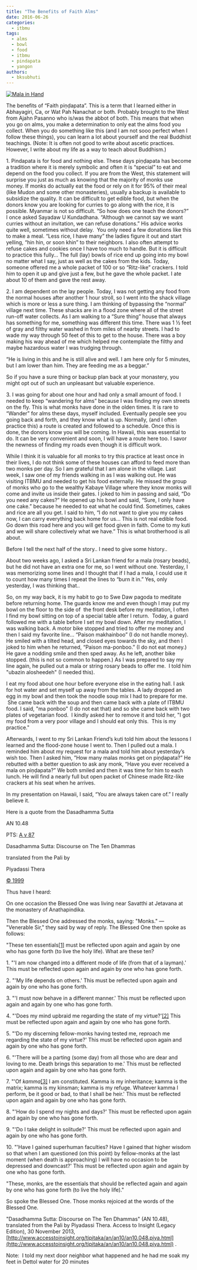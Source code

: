```yaml
---
title: "The Benefits of Faith Alms"
date: 2016-06-26
categories: 
  - itbmu
tags: 
  - alms
  - bowl
  - food
  - itbmu
  - pindapata
  - yangon
authors: 
  - bksubhuti
---
```


[![Mala in Hand](/images/malahand.resized.jpg)](/images/2016/06/malahand.resized.jpg)

The benefits of “Faith piṇḍapata”. This is a term that I learned either in Abhayagiri, Ca, or Wat Pah Nanachat or both. Probably brought to the West from Ajahn Pasanno who is/was the abbot of both. This means that when you go on alms, you make a determination to only eat the alms food you collect. When you do something like this (and I am not sooo perfect when I follow these things), you can learn a lot about yourself and the real Buddhist teachings. (Note: It is often not good to write about ascetic practices. However, I write about my life as a way to teach about Buddhism.)

1\. Pindapata is for food and nothing else. These days piṇḍapata has become a tradition where it is merely symbolic and often it is “special” to eat and depend on the food you collect. If you are from the West, this statement will surprise you just as much as knowing that the majority of monks use money. If monks do actually eat the food or rely on it for 95% of their meal (like Mudon and some other monasteries), usually a backup is available to subsidize the quality. It can be difficult to get edible food, but when the donors know you are looking for curries to go along with the rice, it is possible. Myanmar is not so difficult. “So how does one teach the donors?” I once asked Sayadaw U Kundadhana. “Although we cannot say we want curries without an invitation, we can refuse donations.” His advice works quite well, sometimes without delay.  You only need a few donations like this to make a meal. “Less rice, I have many” the ladies figure it out and start yelling, “hin hin, or soon khin” to their neighbors. I also often attempt to refuse cakes and cookies once I have too much to handle. But it is difficult to practice this fully… The full (lay) bowls of rice end up going into my bowl no matter what I say, just as well as the cakes from the kids. Today, someone offered me a whole packet of 100 or so “Ritz-like” crackers. I told him to open it up and give just a few, but he gave the whole packet. I ate about 10 of them and gave the rest away.

2\. I am dependent on the lay people. Today, I was not getting any food from the normal houses after another 1 hour stroll, so I went into the shack village which is more or less a sure thing. I am thinking of bypassing the “normal” village next time. These shacks are in a flood zone where all of the street run-off water collects. As I am walking to a “Sure thing” house that always has something for me, something was different this time. There was 1 ½ feet of gray and filthy water washed in from miles of nearby streets. I had to wade my way through 50 feet of this to get to the house. There was a boy making his way ahead of me which helped me contemplate the filthy and maybe hazardous water I was trudging through.

“He is living in this and he is still alive and well. I am here only for 5 minutes, but I am lower than him. They are feeding me as a beggar.”

So if you have a sure thing or backup plan back at your monastery, you might opt out of such an unpleasant but valuable experience.

3\. I was going for about one hour and had only a small amount of food. I needed to keep “wandering for alms” because I was finding my own streets on the fly. This is what monks have done in the olden times. It is rare to “Wander” for alms these days, myself included. Eventually people see you going back and forth, and they know what is up. Normally, (and I often practice this) a route is created and followed to a schedule. Once this is done, the donors know you will be coming. In Hawaii, this was essential to do. It can be very convenient and soon, I will have a route here too. I savor the newness of finding my roads even though it is difficult work.

While I think it is valuable for all monks to try this practice at least once in their lives, I do not think some of these houses can afford to feed more than two monks per day. So I am grateful that I am alone in the village. Last week, I saw one of my friends walking in as I was walking out. He was visiting ITBMU and needed to get his food externally. He missed the group of monks who go to the wealthy Kabaye Village where they know monks will come and invite us inside their gates. I joked to him in passing and said, “Do you need any cakes?” He opened up his bowl and said, “Sure, I only have one cake.” because he needed to eat what he could find. Sometimes, cakes and rice are all you get. I said to him, “I do not want to give you my cakes now, I can carry everything back home for us… This is not real edible food. Go down this road here and you will get food given in faith. Come to my kuti and we will share collectively what we have.” This is what brotherhood is all about.

Before I tell the next half of the story.. I need to give some history..

About two weeks ago, I asked a Sri Lankan friend for a mala (rosary beads), but he did not have an extra one for me, so I went without one. Yesterday, I was memorizing some lines and I thought that if I had a mala, I could use it to count how many times I repeat the lines to “burn it in.” Yes, only yesterday, I was thinking that..

So, on my way back, it is my habit to go to Swe Daw pagoda to meditate before returning home. The guards know me and even though I may put my bowl on the floor to the side of  the front desk before my meditation, I often I find my bowl sitting on top of a special table after I return.  Today, a guard followed me with a table before I set my bowl down. After my meditation, I was walking back. A motor bike stopped and tried to offer me money and then I said my favorite line… “Paison makhainboo” (I do not handle money). He smiled with a tilted head, and closed eyes towards the sky, and then I joked to him when he returned, “Paison ma-ponboo.” (I do not eat money.) He gave a nodding smile and then sped away. As he left, another bike stopped. (this is not so common to happen.) As I was prepared to say my line again, he pulled out a mala or string rosary beads to offer me.  I told him "ubazin alosheedeh" (I needed this).

I eat my food about one hour before everyone else in the eating hall. I ask for hot water and set myself up away from the tables. A lady dropped an egg in my bowl and then took the noodle soup mix I had to prepare for me.  She came back with the soup and then came back with a plate of ITBMU food. I said, "ma ponboo" (I do not eat that) and so she came back with two plates of vegetarian food.  I kindly asked her to remove it and told her, "I got my food from a very poor village and I should eat only this.  This is my practice."

Afterwards, I went to my Sri Lankan Friend’s kuti told him about the lessons I learned and the flood-zone house I went to. Then I pulled out a mala. I reminded him about my request for a mala and told him about yesterday’s wish too. Then I asked him, ”How many malas monks get on piṇḍapata?” He rebutted with a better question to ask any monk, “Have you ever received a mala on piṇḍapata?” We both smiled and then it was time for him to each lunch. He will find a nearly full but open packet of Chinese made Ritz-like crackers at his seat when he arrives.

In my presentation on Hawaii, I said, “You are always taken care of.” I really believe it.

Here is a quote from the Dasadhamma Sutta

AN 10.48

PTS: [A v 87](http://www.accesstoinsight.org/tipitaka/sltp/AN_V_utf8.html#pts.087 "Read the Pali source")

Dasadhamma Sutta: Discourse on The Ten Dhammas

translated from the Pali by

Piyadassi Thera

[© 1999](http://www.accesstoinsight.org/tipitaka/an/an10/an10.048.piya.html#F_termsOfUse "See copyright details")

Thus have I heard:

On one occasion the Blessed One was living near Savatthi at Jetavana at the monastery of Anathapindika.

Then the Blessed One addressed the monks, saying: "Monks." — "Venerable Sir," they said by way of reply. The Blessed One then spoke as follows:

"These ten essentials[\[1\]](http://www.accesstoinsight.org/tipitaka/an/an10/an10.048.piya.html#fn-1) must be reflected upon again and again by one who has gone forth (to live the holy life). What are these ten?

1\. "'I am now changed into a different mode of life (from that of a layman).' This must be reflected upon again and again by one who has gone forth.

2\. "'My life depends on others.' This must be reflected upon again and again by one who has gone forth.

3\. "'I must now behave in a different manner.' This must be reflected upon again and again by one who has gone forth.

4\. "'Does my mind upbraid me regarding the state of my virtue?'[\[2\]](http://www.accesstoinsight.org/tipitaka/an/an10/an10.048.piya.html#fn-2) This must be reflected upon again and again by one who has gone forth.

5\. "'Do my discerning fellow-monks having tested me, reproach me regarding the state of my virtue?' This must be reflected upon again and again by one who has gone forth.

6\. "'There will be a parting (some day) from all those who are dear and loving to me. Death brings this separation to me.' This must be reflected upon again and again by one who has gone forth.

7\. "'Of _kamma_[\[3\]](http://www.accesstoinsight.org/tipitaka/an/an10/an10.048.piya.html#fn-3) I am constituted. Kamma is my inheritance; kamma is the matrix; kamma is my kinsman; kamma is my refuge. Whatever kamma I perform, be it good or bad, to that I shall be heir.' This must be reflected upon again and again by one who has gone forth.

8\. "'How do I spend my nights and days?' This must be reflected upon again and again by one who has gone forth.

9\. "'Do I take delight in solitude?' This must be reflected upon again and again by one who has gone forth.

10\. "'Have I gained superhuman faculties? Have I gained that higher wisdom so that when I am questioned (on this point) by fellow-monks at the last moment (when death is approaching) I will have no occasion to be depressed and downcast?' This must be reflected upon again and again by one who has gone forth.

"These, monks, are the essentials that should be reflected again and again by one who has gone forth (to live the holy life)."

So spoke the Blessed One. Those monks rejoiced at the words of the Blessed One.

"Dasadhamma Sutta: Discourse on The Ten Dhammas" (AN 10.48), translated from the Pali by Piyadassi Thera. Access to Insight (Legacy Edition), 30 November 2013,[http://www.accesstoinsight.org/tipitaka/an/an10/an10.048.piya.html](http://www.accesstoinsight.org/tipitaka/an/an10/an10.048.piya.html) .

Note:  I told my next door neighbor what happened and he had me soak my feet in Dettol water for 20 minutes